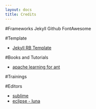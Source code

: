 ```yaml
---
layout: docs
title: Credits
---
```

#Frameworks
Jekyll
Github
FontAwesome

#Template

+ [Jekyll RB Template](https://github.com/jekyll/jekyll)

#Books and Tutorials

+ [apache learning for ant](https://ant.apache.org/manual/tutorial-HelloWorldWithAnt.html)

#Trainings


#Editors

+ [sublime](http://www.sublimetext.com/)
+ [eclipse - luna]()